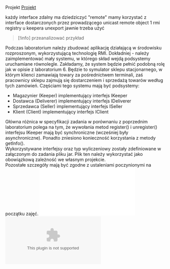 Projekt
[Projekt](/Notatki/Semestr%203/Języki%20programowania/Labolatoria/Labolatoria%207/Projekt/Projekt.md)

każdy interface zdalny ma dziedziczyć "remote"
mamy korzystać z interface dostarczonych przez prowadzącego
unicast remote object
1 rmi registry u keepera
unexport jawnie trzeba użyć

>[!info]
> przeanalizować przykład 


Podczas laboratorium należy zbudować aplikację działającą w środowisku rozproszonym, wykorzystującą technologię RMI. Dokładniej - należy zaimplementować mały systemu, w którego skład wejdą podsystemy uruchamiane równolegle. Zakładamy, że system będzie pełnić podobną rolę jak w opisie z laboratorium 6. Będzie to symulator sklepu stacjonarnego, w którym klienci zamawiają towary za pośrednictwem terminali, zaś pracownicy sklepu zajmują się dostarczeniem i sprzedażą towarów według tych zamówień. Częściami tego systemu mają być podsystemy:

- Magazynier (Keeper) implementujący interfejs IKeeper
- Dostawca (Deliverer) implementujący interfejs IDeliverer
- Sprzedawca (Seller) implementujący interfejs ISeller
- Klient (Client) implementujący interfejs IClient

Główna różnica w specyfikacji zadania w porównaniu z poprzednim laboratorium polega na tym, że wywołania metod register() i unregister() interfejsu IKeeper mają być synchroniczne (wcześniej były asynchroniczne). Ponadto zniesiono konieczność korzystania z metody getInfo().  
Wykorzystywane interfejsy oraz typ wyliczeniowy zostały zdefiniowane w załączonym do zadania pliku jar. Plik ten należy wykorzystać jako obowiązkową zależność we własnym projekcie.  
Pozostałe szczegóły mają być zgodne z ustaleniami poczynionymi na początku zajęć.
![](/Notatki/Semestr%203/Języki%20programowania/Labolatoria/Labolatoria%207/shop-1.0-SNAPSHOT.jar)
![](/Notatki/Semestr%203/Języki%20programowania/Labolatoria/Labolatoria%207/shopTest.zip)
